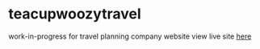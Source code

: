 # teacupwoozytravel
work-in-progress for travel planning company website
view live site [here](http://teacupwoozy.com "Teacup Woozy Travel")
